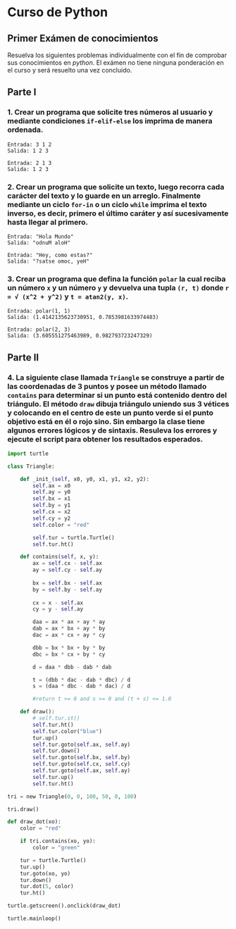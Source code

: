 # Curso de Python

## Primer Exámen de conocimientos

Resuelva los siguientes problemas individualmente con el fin de comprobar sus conocimientos en _python_. El exámen no tiene ninguna ponderación en el curso y será resuelto una vez concluido.

## Parte I

### 1. Crear un programa que solicite tres números al usuario y mediante condiciones `if-elif-else` los imprima de manera ordenada.

~~~
Entrada: 3 1 2
Salida: 1 2 3
  
Entrada: 2 1 3
Salida: 1 2 3
~~~

### 2. Crear un programa que solicite un texto, luego recorra cada carácter del texto y lo guarde en un arreglo. Finalmente mediante un ciclo `for-in` o un ciclo `while` imprima el texto inverso, es decir, primero el último caráter y así sucesivamente hasta llegar al primero.

~~~
Entrada: "Hola Mundo"
Salida: "odnuM aloH"

Entrada: "Hey, como estas?"
Salida: "?satse omoc, yeH"
~~~

### 3. Crear un programa que defina la función `polar` la cual reciba un número `x` y un número `y` y devuelva una tupla `(r, t)` donde `r = √ (x^2 + y^2)` y `t = atan2(y, x)`.

~~~
Entrada: polar(1, 1)
Salida: (1.4142135623730951, 0.7853981633974483)

Entrada: polar(2, 3)
Salida: (3.605551275463989, 0.982793723247329)
~~~

## Parte II

### 4. La siguiente clase llamada `Triangle` se construye a partir de las coordenadas de 3 puntos y posee un método llamado `contains` para determinar si un punto está contenido dentro del triángulo. El método `draw` dibuja triángulo uniendo sus 3 vétices y colocando en el centro de este un punto verde si el punto objetivo está en él o rojo sino. Sin embargo la clase tiene algunos errores lógicos y de sintaxis. Resuleva los errores y ejecute el script para obtener los resultados esperados.

~~~py
import turtle

class Triangle:

	def _init_(self, x0, y0, x1, y1, x2, y2):
		self.ax = x0
		self.ay = y0
		self.bx = x1
		self.by = y1
		self.cx = x2
		self.cy = y2
		self.color = "red"

		self.tur = turtle.Turtle()
		self.tur.ht()

	def contains(self, x, y):
		ax = self.cx - self.ax
		ay = self.cy - self.ay
		
		bx = self.bx - self.ax
		by = self.by - self.ay
		
		cx = x - self.ax
		cy = y - self.ay

		daa = ax * ax + ay * ay
		dab = ax * bx + ay * by
		dac = ax * cx + ay * cy

		dbb = bx * bx + by * by
		dbc = bx * cx + by * cy

		d = daa * dbb - dab * dab

		t = (dbb * dac - dab * dbc) / d
		s = (daa * dbc - dab * dac) / d

		#return t >= 0 and s >= 0 and (t + s) <= 1.0

	def draw():
		# self.tur.st()
		self.tur.ht()
		self.tur.color("blue")
		tur.up()
		self.tur.goto(self.ax, self.ay)
		self.tur.down()
		self.tur.goto(self.bx, self.by)
		self.tur.goto(self.cx, self.cy)
		self.tur.goto(self.ax, self.ay)
		self.tur.up()
		self.tur.ht()

tri = new Triangle(0, 0, 100, 50, 0, 100)

tri.draw()

def draw_dot(xo):
	color = "red"

	if tri.contains(xo, yo):
		color = "green"

	tur = turtle.Turtle()
	tur.up()
	tur.goto(xo, yo)
	tur.down()
	tur.dot(5, color)
	tur.ht()

turtle.getscreen().onclick(draw_dot)

turtle.mainloop()
~~~
